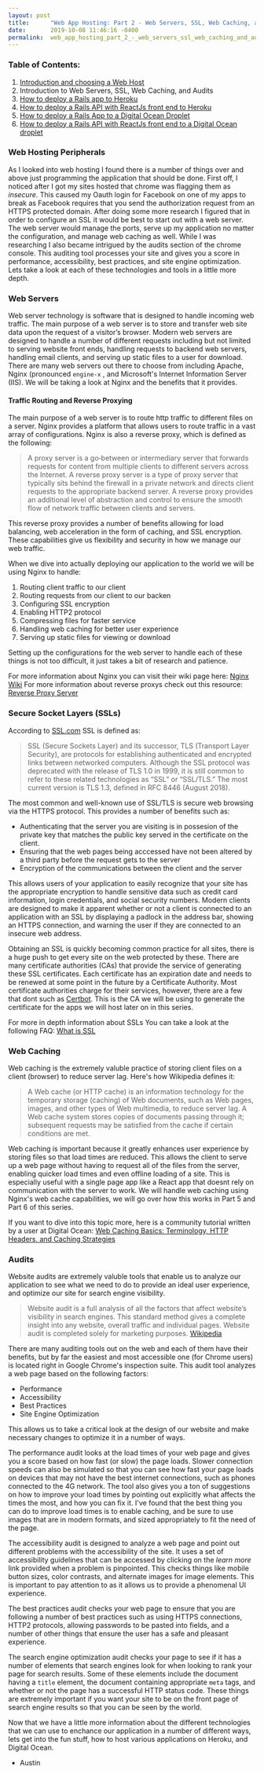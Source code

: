 ```yaml
---
layout: post
title:      "Web App Hosting: Part 2 - Web Servers, SSL, Web Caching, and Audits"
date:       2019-10-08 11:46:16 -0400
permalink:  web_app_hosting_part_2_-_web_servers_ssl_web_caching_and_audits
---
```



### Table of Contents:

1. [Introduction and choosing a Web Host](https://www.austinmelchior.com/blog/2)
2. Introduction to Web Servers, SSL, Web Caching, and Audits
3. [How to deploy a Rails app to Heroku](http://)
4. [How to deploy a Rails API with ReactJs front end to Heroku](http://)
5. [How to deploy a Rails App to a Digital Ocean Droplet](http://)
6. [How to deploy a Rails API with ReactJs front end to a Digital Ocean droplet](http://)

### Web Hosting Peripherals

As I looked into web hosting I found there is a number of things over and above just programming the application that should be done. First off, I noticed after I got my sites hosted that chrome was flagging them as *insecure*. This caused my Oauth login for Facebook on one of my apps to break as Facebook requires that you send the authorization request from an HTTPS protected domain. After doing some more research I figured that in order to configure an SSL it would be best to start out with a web server. The web server would manage the ports, serve up my application no matter the configuration, and manage web caching as well. While I was researching I also became intrigued by the audits section of the chrome console. This auditing tool processes your site and gives you a score in performance, accessibility, best practices, and site engine optimization. Lets take a look at each of these technologies and tools in a little more depth.

### Web Servers

Web server technology is software that is designed to handle incoming web traffic. The main purpose of a web server is to store and transfer web site data upon the request of a visitor’s browser. Modern web servers are designed to handle a number of different requests including but not limited to serving website front ends, handling requests to backend web servers, handling email clients, and serving up static files to a user for download. There are many web servers out there to choose from including Apache, Nginx (pronounced `engine-x` , and Microsoft's Internet Information Server (IIS). We will be taking a look at Nginx and the benefits that it provides.

#### Traffic Routing and Reverse Proxying

The main purpose of a web server is to route http traffic to different files on a server. Nginx provides a platform that allows users to route traffic in a vast array of configurations. Nginx is also a reverse proxy, which is defined as the following:

>A proxy server is a go‑between or intermediary server that forwards requests for content from multiple clients to different servers across the Internet. A reverse proxy server is a type of proxy server that typically sits behind the firewall in a private network and directs client requests to the appropriate backend server. A reverse proxy provides an additional level of abstraction and control to ensure the smooth flow of network traffic between clients and servers.

This reverse proxy provides a number of benefits allowing for load balancing, web acceleration in the form of caching, and SSL encryption. These capabilities give us flexibility and security in how we manage our web traffic. 

When we dive into actually deploying our application to the world we will be using Nginx to handle:

1. Routing client traffic to our client
2. Routing requests from our client to our backen
3. Configuring SSL encryption
4. Enabling HTTP2 protocol
5. Compressing files for faster service
6. Handling web caching for better user experience
7. Serving up static files for viewing or download

Setting up the configurations for the web server to handle each of these things is not too difficult, it just takes a bit of research and patience.  

For more information about Nginx you can visit their wiki page here: 
[Nginx Wiki](https://www.nginx.com/resources/wiki/)
For more information about reverse proxys check out this resource:
[Reverse Proxy Server](https://www.nginx.com/resources/glossary/reverse-proxy-server/)

### Secure Socket Layers (SSLs)

According to [SSL.com](https://www.ssl.com/faqs/faq-what-is-ssl) SSL is defined as:

>SSL (Secure Sockets Layer) and its successor, TLS (Transport Layer Security), are protocols for establishing authenticated and encrypted links between networked computers. Although the SSL protocol was deprecated with the release of TLS 1.0 in 1999, it is still common to refer to these related technologies as “SSL” or “SSL/TLS.” The most current version is TLS 1.3, defined in RFC 8446 (August 2018).

The most common and well-known use of SSL/TLS is secure web browsing via the HTTPS protocol. This provides a number of benefits such as: 

* Authenticating that the server you are visiting is in possesion of the private key that matches the public key served in the certificate on the client. 
* Ensuring that the web pages being acccessed have not been altered by a third party before the request gets to the server
* Encryption of the communications between the client and the server

This allows users of your application to easily recognize that your site has the appropriate encryption to handle sensitive data such as credit card information, login credentials, and social security numbers. Modern clients are designed to make it apparent whether or not a client is connected to an application with an SSL by displaying a padlock in the address bar, showing an HTTPS connection, and warning the user if they are connected to an insecure web address. 

Obtaining an SSL is quickly becoming common practice for all sites, there is a huge push to get every site on the web protected by these. There are many certificate authorities (CAs) that provide the service of generating these SSL certificates. Each certificate has an expiration date and needs to be renewed at some point in the future by a Certificate Authority. Most certificate authorities charge for their services, however, there are a few that dont such as [Certbot](https://certbot.eff.org/). This is the CA we will be using to generate the certificate for the apps we will host later on in this series.

For more in depth information about SSLs You can take a look at the following FAQ: [What is SSL](https://www.ssl.com/faqs/faq-what-is-ssl/)

### Web Caching

Web caching is the extremely valuble practice of storing client files on a client (browser) to reduce server lag. Here's how Wikipedia defines it:

>A Web cache (or HTTP cache) is an information technology for the temporary storage (caching) of Web documents, such as Web pages, images, and other types of Web multimedia, to reduce server lag. A Web cache system stores copies of documents passing through it; subsequent requests may be satisfied from the cache if certain conditions are met.

Web caching is important because it greatly enhances user experience by storing files so that load times are reduced. This allows the client to serve up a web page without having to request all of the files from the server, enabling quicker load times and even offline loading of a site. This is especially useful with a single page app like a React app that doesnt rely on communication with the server to work. We will handle web caching using Nginx's web cache capabilities, we will go over how this works in Part 5 and Part 6 of this series. 

If you want to dive into this topic more, here is a community tutorial written by a user at Digital Ocean:
[Web Caching Basics: Terminology, HTTP Headers, and Caching Strategies](https://www.digitalocean.com/community/tutorials/web-caching-basics-terminology-http-headers-and-caching-strategies)

### Audits

Website audits are extremely valuble tools that enable us to analyze our application to see what we need to do to provide an ideal user experience, and optimize our site for search engine visibility. 

>Website audit is a full analysis of all the factors that affect website’s visibility in search engines. This standard method gives a complete insight into any website, overall traffic and individual pages. Website audit is completed solely for marketing purposes. [Wikipedia](https://en.wikipedia.org/wiki/Website_audit)

There are many auditing tools out on the web and each of them have their benefits, but by far the easiest and most accessible one (for Chrome users) is located right in Google Chrome's inspection suite. This audit tool analyzes a web page based on the following factors:

* Performance
* Accessibility
* Best Practices
* Site Engine Optimization

This allows us to take a critical look at the design of our website and make necessary changes to optimize it in a number of ways. 

The performance audit looks at the load times of your web page and gives you a score based on how fast (or slow) the page loads. Slower connection speeds can also be simulated so that you can see how fast your page loads on devices that may not have the best internet connections, such as phones connected to the 4G network. The tool also gives you a ton of suggestions on how to improve your load times by pointing out explicitly what affects the times the most, and how you can fix it. I've found that the best thing you can do to improve load times is to enable caching, and be sure to use images that are in modern formats, and sized appropriately to fit the need of the page. 

The accessibility audit is designed to analyze a web page and point out different problems with the accessibility of the site. It uses a set of accessibility guidelines that can be accessed by clicking on the *learn more* link provided when a problem is pinpointed. This checks things like mobile button sizes, color contrasts, and alternate images for image elements. This is important to pay attention to as it allows us to provide a phenomenal UI experience.

The best practices audit checks your web page to ensure that you are following a number of best practices such as using HTTPS connections, HTTP2 protocols, allowing passwords to be pasted into fields, and a number of other things that ensure the user has a safe and pleasant experience. 

The search engine optimization audit checks your page to see if it has a number of elements that search engines look for when looking to rank your page for search results. Some of these elements include the document having a `title` element, the document containing appropriate `meta` tags, and whether or not the page has a successful HTTP status code. These things are extremely important if you want your site to be on the front page of search engine results so that you can be seen by the world.

Now that we have a little more information about the different technologies that we can use to enchance our application in a number of different ways, lets get into the fun stuff, how to host various applications on Heroku, and Digital Ocean. 

- Austin
